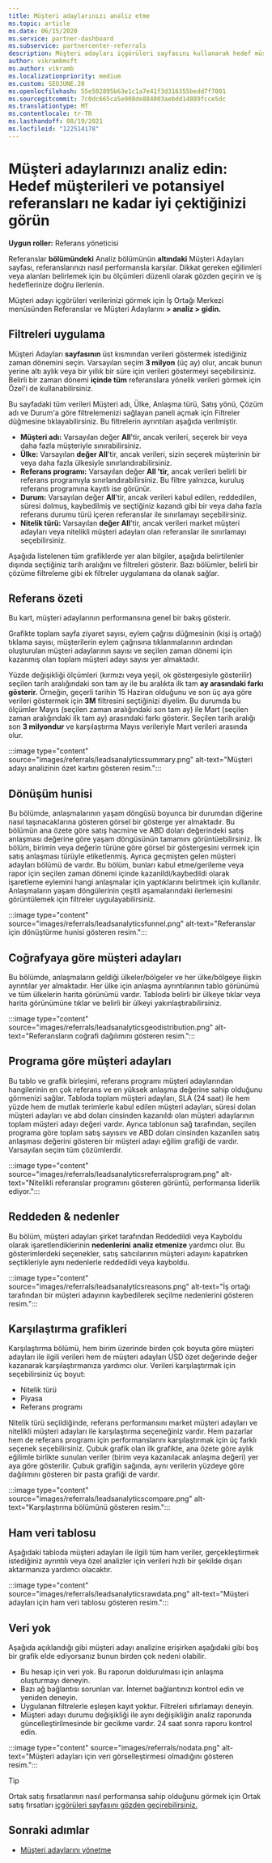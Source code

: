 ```yaml
---
title: Müşteri adaylarınızı analiz etme
ms.topic: article
ms.date: 06/15/2020
ms.service: partner-dashboard
ms.subservice: partnercenter-referrals
description: Müşteri adayları içgörüleri sayfasını kullanarak hedef müşterilerinize ne kadar iyi bir şekilde dikkat çekmek ve referanslar oluşturmak için ne kadar iyi olduğunu öğrenin.
author: vikrambmsft
ms.author: vikramb
ms.localizationpriority: medium
ms.custom: SEOJUNE.20
ms.openlocfilehash: 55e502895b63e1c1a7e41f3d316355bedd7f7001
ms.sourcegitcommit: 7c0dc665ca5e908de884003aebdd14889fcce5dc
ms.translationtype: MT
ms.contentlocale: tr-TR
ms.lasthandoff: 08/19/2021
ms.locfileid: "122514178"
---
```

# <a name="analyze-your-leads---see-how-well-you-attract-target-customers-and-potential-referrals"></a>Müşteri adaylarınızı analiz edin: Hedef müşterileri ve potansiyel referansları ne kadar iyi çektiğinizi görün
<!-- 
https://go.microsoft.com/fwlink/?linkid=849120
-->

**Uygun roller:** Referans yöneticisi

Referanslar **bölümündeki** Analiz bölümünün **altındaki** Müşteri Adayları sayfası, referanslarınızı nasıl performansla karşılar. Dikkat gereken eğilimleri veya alanları belirlemek için bu ölçümleri düzenli olarak gözden geçirin ve iş hedeflerinize doğru ilerlenin.

Müşteri adayı içgörüleri verilerinizi görmek için İş Ortağı Merkezi menüsünden Referanslar ve Müşteri Adaylarını **> analiz > gidin.**

## <a name="apply-filters"></a>Filtreleri uygulama

Müşteri Adayları **sayfasının** üst kısmından verileri göstermek istediğiniz zaman dönemini seçin. Varsayılan seçim **3 milyon** (üç ay) olur, ancak bunun yerine altı aylık veya bir yıllık bir süre için verileri göstermeyi seçebilirsiniz. Belirli bir zaman dönemi **içinde tüm** referanslara yönelik verileri görmek için Özel'i de kullanabilirsiniz.

Bu sayfadaki tüm verileri Müşteri adı, Ülke, Anlaşma türü, Satış yönü, Çözüm adı ve Durum'a göre filtrelemenizi sağlayan paneli açmak için Filtreler düğmesine tıklayabilirsiniz. Bu filtrelerin ayrıntıları aşağıda verilmiştir.

- **Müşteri adı:** Varsayılan değer **All**'tir, ancak verileri, seçerek bir veya daha fazla müşteriyle sınırabilirsiniz.
- **Ülke:** Varsayılan **değer All**'tir, ancak verileri, sizin seçerek müşterinin bir veya daha fazla ülkesiyle sınırlandırabilirsiniz.
- **Referans programı:** Varsayılan değer **All 'tir,** ancak verileri belirli bir referans programıyla sınırlandırabilirsiniz. Bu filtre yalnızca, kuruluş referans programına kayıtlı ise görünür.
- **Durum:** Varsayılan değer **All**'tir, ancak verileri kabul edilen, reddedilen, süresi dolmuş, kaybedilmiş ve seçtiğiniz kazandı gibi bir veya daha fazla referans durumu türü içeren referanslar ile sınırlamayı seçebilirsiniz.
- **Nitelik türü:** Varsayılan **değer All**'tir, ancak verileri market müşteri adayları veya nitelikli müşteri adayları olan referanslar ile sınırlamayı seçebilirsiniz.

Aşağıda listelenen tüm grafiklerde yer alan bilgiler, aşağıda belirtilenler dışında seçtiğiniz tarih aralığını ve filtreleri gösterir. Bazı bölümler, belirli bir çözüme filtreleme gibi ek filtreler uygulamana da olanak sağlar.

## <a name="referrals-summary"></a>Referans özeti

Bu kart, müşteri adaylarının performansına genel bir bakış gösterir.

Grafikte toplam sayfa ziyaret sayısı, eylem çağrısı düğmesinin (kişi iş ortağı) tıklama sayısı, müşterilerin eylem çağrısına tıklanmalarının ardından oluşturulan müşteri adaylarının sayısı ve seçilen zaman dönemi için kazanmış olan toplam müşteri adayı sayısı yer almaktadır.

Yüzde değişikliği ölçümleri (kırmızı veya yeşil, ok göstergesiyle gösterilir)  seçilen tarih aralığındaki son tam ay ile bu aralıkta ilk tam **ay arasındaki farkı gösterir.** Örneğin, geçerli tarihin 15 Haziran olduğunu ve son üç aya göre verileri göstermek için **3M** filtresini seçtiğinizi diyelim. Bu durumda bu ölçümler Mayıs (seçilen zaman aralığındaki son tam ay) ile Mart (seçilen zaman aralığındaki ilk tam ay) arasındaki farkı gösterir. Seçilen tarih aralığı son **3 milyondur** ve karşılaştırma Mayıs verileriyle Mart verileri arasında olur.

:::image type="content" source="images/referrals/leadsanalyticssummary.png" alt-text="Müşteri adayı analizinin özet kartını gösteren resim.":::

## <a name="conversion-funnel"></a>Dönüşüm hunisi

Bu bölümde, anlaşmalarının yaşam döngüsü boyunca bir durumdan diğerine nasıl taşınacaklarına gösteren görsel bir gösterge yer almaktadır. Bu bölümün ana özete göre satış hacmine ve ABD doları değerindeki satış anlaşması değerine göre yaşam döngüsünün tamamını görüntüebilirsiniz. İlk bölüm, birimin veya değerin türüne göre görsel bir göstergesini vermek için satış anlaşması türüyle etiketlenmiş. Ayrıca geçmişten gelen müşteri adayları bölümü de vardır. Bu bölüm, bunları kabul etme/gerileme veya rapor için seçilen zaman dönemi içinde kazanildi/kaybedildi olarak işaretleme eylemini hangi anlaşmalar için yaptıklarını belirtmek için kullanılır. Anlaşmaların yaşam döngülerinin çeşitli aşamalarındaki ilerlemesini görüntülemek için filtreler uygulayabilirsiniz.

:::image type="content" source="images/referrals/leadsanalyticsfunnel.png" alt-text="Referanslar için dönüştürme hunisi gösteren resim.":::

## <a name="leads-by-geography"></a>Coğrafyaya göre müşteri adayları

Bu bölümde, anlaşmaların geldiği ülkeler/bölgeler ve her ülke/bölgeye ilişkin ayrıntılar yer almaktadır. Her ülke için anlaşma ayrıntılarının tablo görünümü ve tüm ülkelerin harita görünümü vardır. Tabloda belirli bir ülkeye tıklar veya harita görünümüne tıklar ve belirli bir ülkeyi yakınlaştırabilirsiniz.

:::image type="content" source="images/referrals/leadsanalyticsgeodistribution.png" alt-text="Referansların coğrafi dağılımını gösteren resim.":::

## <a name="leads-by-program"></a>Programa göre müşteri adayları

Bu tablo ve grafik birleşimi, referans programı müşteri adaylarından hangilerinin en çok referans ve en yüksek anlaşma değerine sahip olduğunu görmenizi sağlar.
Tabloda toplam müşteri adayları, SLA (24 saat) ile hem yüzde hem de mutlak terimlerle kabul edilen müşteri adayları, süresi dolan müşteri adayları ve abd doları cinsinden kazanıldı olan müşteri adaylarının toplam müşteri adayı değeri vardır. Ayrıca tablonun sağ tarafından, seçilen programa göre toplam satış sayısını ve ABD doları cinsinden kazanilen satış anlaşması değerini gösteren bir müşteri adayı eğilim grafiği de vardır. Varsayılan seçim tüm çözümlerdir.

:::image type="content" source="images/referrals/leadsanalyticsreferralsprogram.png" alt-text="Nitelikli referanslar programını gösteren görüntü, performansa liderlik ediyor.":::

## <a name="declined--lost-reasons"></a>Reddeden & nedenler

Bu bölüm, müşteri adayları şirket tarafından Reddedildi veya Kayboldu olarak işaretlendiklerinin **nedenlerini** **analiz etmenize** yardımcı olur. Bu gösterimlerdeki seçenekler, satış satıcılarının müşteri adayını kapatırken seçtikleriyle aynı nedenlerle reddedildi veya kayboldu.

:::image type="content" source="images/referrals/leadsanalyticsreasons.png" alt-text="İş ortağı tarafından bir müşteri adayının kaybedilerek seçilme nedenlerini gösteren resim.":::

## <a name="comparison-charts"></a>Karşılaştırma grafikleri

Karşılaştırma bölümü, hem birim üzerinde birden çok boyuta göre müşteri adayları ile ilgili verileri hem de müşteri adayları USD özet değerinde değer kazanarak karşılaştırmanıza yardımcı olur.
Verileri karşılaştırmak için seçebilirsiniz üç boyut:

- Nitelik türü
- Piyasa
- Referans programı

Nitelik türü seçildiğinde, referans performansını market müşteri adayları ve nitelikli müşteri adayları ile karşılaştırma seçeneğiniz vardır. Hem pazarlar hem de referans programı için performanslarını karşılaştırmak için üç farklı seçenek seçebilirsiniz. Çubuk grafik olan ilk grafikte, ana özete göre aylık eğilimle birlikte sunulan veriler (birim veya kazanılacak anlaşma değeri) yer aya göre gösterilir. Çubuk grafiğin sağında, aynı verilerin yüzdeye göre dağılımını gösteren bir pasta grafiği de vardır.

:::image type="content" source="images/referrals/leadsanalyticscompare.png" alt-text="Karşılaştırma bölümünü gösteren resim.":::

## <a name="raw-data-table"></a>Ham veri tablosu

Aşağıdaki tabloda müşteri adayları ile ilgili tüm ham  veriler, gerçekleştirmek istediğiniz ayrıntılı veya özel analizler için verileri hızlı bir şekilde dışarı aktarmanıza yardımcı olacaktır.

:::image type="content" source="images/referrals/leadsanalyticsrawdata.png" alt-text="Müşteri adayları için ham veri tablosu gösteren resim.":::

## <a name="no-data"></a>Veri yok

Aşağıda açıklandığı gibi müşteri adayı analizine erişirken aşağıdaki gibi boş bir grafik elde ediyorsanız bunun birden çok nedeni olabilir.

- Bu hesap için veri yok. Bu raporun doldurulması için anlaşma oluşturmayı deneyin.
- Bazı ağ bağlantısı sorunları var. İnternet bağlantınızı kontrol edin ve yeniden deneyin.
- Uygulanan filtrelerle eşleşen kayıt yoktur. Filtreleri sıfırlamayı deneyin.
- Müşteri adayı durumu değişikliği ile aynı değişikliğin analiz raporunda güncelleştirilmesinde bir gecikme vardır. 24 saat sonra raporu kontrol edin.

:::image type="content" source="images/referrals/nodata.png" alt-text="Müşteri adayları için veri görselleştirmesi olmadığını gösteren resim.":::

> [!TIP]
> Ortak satış fırsatlarının nasıl performansa sahip olduğunu görmek için Ortak satış fırsatları [içgörüleri sayfasını gözden geçirebilirsiniz.](referral-insights.md)

## <a name="next-steps"></a>Sonraki adımlar

- [Müşteri adaylarını yönetme](manage-leads.md)
